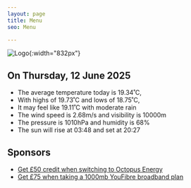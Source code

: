 ```yaml
---
layout: page
title: Menu
seo: Menu

---
```


![Logo](/images/logo.jpg){:width="832px"}

<!-- weather_marker starts -->
## On Thursday, 12 June 2025

- The average temperature today is 19.34˚C,
- With highs of 19.73˚C and lows of 18.75˚C,
- It may feel like 19.11˚C with moderate rain
- The wind speed is 2.68m/s and visibility is 10000m
- The pressure is 1010hPa and humidity is 68%
- The sun will rise at 03:48 and set at 20:27

<!-- weather_marker ends -->

## Sponsors

- [Get £50 credit when switching to Octopus Energy](https://bit.ly/3oD1nnS)
- [Get £75 when taking a 1000mb YouFibre broadband plan](https://aklam.io/91zWhU?)
